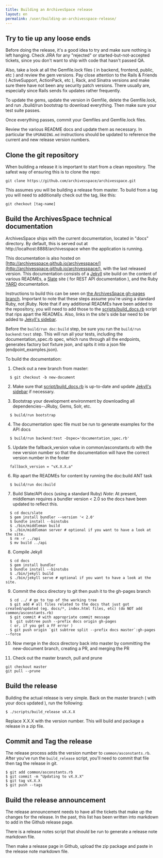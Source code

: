 ```yaml
---
title: Building an ArchivesSpace release
layout: en
permalink: /user/building-an-archivesspace-release/
---
```

## Try to tie up any loose ends

Before doing the release, it's a good idea to try and make sure nothing is left
hanging. Check JIRA for any "rejected" or started-but-not-accepted tickets,
since you don't want to ship with code that hasn't passed QA.

Also, take a look at all the Gemfile.lock files ( in backend, frontend, public,
etc ) and review the gem versions. Pay close attention to the Rails & Friends
( ActiveSupport, ActionPack, etc ), Rack, and Sinatra versions and make sure
there have not been any security patch versions. There usually are, especially
since Rails sends fix updates rather frequently.

To update the gems, update the version in Gemfile, delete the Gemfile.lock, and
run ./build/run bootstrap to download everything. Then make sure your test
suite passes.

Once everything passes, commit your Gemfiles and Gemfile.lock files.

Review the various README docs and update them as necessary. In particular the
`UPGRADING.md` instructions should be updated to reference the current and new
release version numbers.

## Clone the git repository

When building a release it is important to start from a clean repository. The safest
way of ensuring this is to clone the repo:

    git clone https://github.com/archivesspace/archivesspace.git

This assumes you will be building a release from master. To build from a tag you will
need to additionally check out the tag, like this:

    git checkout [tag-name]

## Build the ArchivesSpace technical documentation

ArchivesSpace ships with the current documentation, located in "docs"
directory. By default, this is served out at
http://localhost:8888/archivesspace when the application is running.

This documentation is also hosted on [http://archivesspace.github.io/archivesspace/](http://archivesspace.github.io/archivesspace/),
with the last released version. This documentation consists of a [Jekyll](http://jekyllrb.com/) site
build on the content of various READMEs, a [Slate](https://github.com/tripit/slate) site ( for REST API
documentation ), and the Ruby [YARD](http://yardoc.org/) documentation.

Instructions to build this can be seen on [the ArchivesSpace gh-pages branch](https://github.com/archivesspace/archivesspace/tree/gh-pages).
Important to note that these steps assume you're using a standard Ruby, not
jRuby. Note that if any additional READMEs have been added to the repository, you will
need to add those to the [scripts/build_docs.rb](https://github.com/archivesspace/archivesspace/tree/master/scripts)
script that rips apart the READMEs. Also, links in the site's side bar need to be
added to [Jekyll's
sidebar](https://github.com/archivesspace/archivesspace/blob/master/docs/_includes/sidebar.html).

Before the `build/run doc:build` step, be sure you run the `build/run backend:test` step. This will run all your tests, including the documentation_spec.rb spec, which runs through all the endpoints, generates factory bot fixture json, and spits it into a json file (endpoint_examples.json).

To build the documentation:

1. Check out a new branch from master:

```
  $ git checkout -b new-document
```

2. Make sure that [script/build_docs.rb](https://github.com/archivesspace/archivesspace/blob/master/scripts/build_docs.rb#L7-L8) is up-to-date and update [Jekyll's sidebar](https://github.com/archivesspace/archivesspace/blob/master/docs/_includes/sidebar.html) if necessary.

3. Bootstrap your development environment by downloading all dependencies--JRuby, Gems, Solr, etc.
```
  $ build/run bootstrap
```

4. The documentation spec file must be run to generate examples for the API docs
```
  $ build/run backend:test -Dspec='documentation_spec.rb'
```

5. Update the fallback_version value in common/asconstants.rb with the new version number so that the documentation will have the correct version number in the footer
```
  fallback_version = "vX.X.X.a"
```

6. Rip apart the READMEs for content by running the doc:build ANT task
```
  $ build/run doc:build
```

7. Build Slate/API docs (using a standard Ruby)
  *Note*: At present, middleman requires a bundler version < 2.0 so the docs have been updated to reflect this.
```
  $ cd docs/slate
  $ gem install bundler --version '< 2.0'
  $ bundle install --binstubs
  $ ./bin/middleman build
  $ ./bin/middleman server # optional if you want to have a look at the site.
  $ rm -r ../api
  $ mv build ../api
```

8. Compile Jekyll
```
  $ cd docs
  $ gem install bundler
  $ bundle install --binstubs
  $ ./bin/jekyll build
  $ ./bin/jekyll serve # optional if you want to have a look at the site.
```

9. Commit the docs directory to git then push it to the gh-pages branch
```
  $ cd ../ # go to top of the working tree
  $ git add # all files related to the docs that just got created/updated (eg. docs/*, index.html files, etc) (do NOT add common/asconstants.rb)
  $ git commit # with appropriate commit message
  $  git subtree push --prefix docs origin gh-pages
  ( or, if you get a FF error )
  $ git push origin `git subtree split --prefix docs master`:gh-pages --force
```

10. Now merge in the docs directory back into master by committing the new-document
branch, creating a PR, and merging the PR

11. Check out the master branch, pull and prune
````shell
git checkout master
git pull --prune
````

## Build the release

Building the actual release is very simple. Back on the master branch ( with
your docs updated ), run the following:

```
$ ./scripts/build_release vX.X.X
```

Replace X.X.X with the version number. This will build and package a release in
a zip file.

## Commit and Tag the release

The release process adds the version number to
`common/asconstants.rb`.  After you've run the `build_release`
script, you'll need to commit that file then tag the release in git.

```
$ git add common/asconstants.rb
$ git commit -m "Updating to vX.X.X"
$ git tag vX.X.X
$ git push --tags
```

## Build the release announcement

The release announcement needs to have all the tickets that make up the
changes for the release. In the past, this list has been written into
markdown to add in the Github release page.

There is a release notes script that should be run to generate a release note
markdown file.

Then make a release page in Github, upload the zip package and paste in the
release note markdown file.
